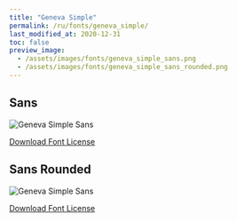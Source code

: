 ```yaml
---
title: "Geneva Simple"
permalink: /ru/fonts/geneva_simple/
last_modified_at: 2020-12-31
toc: false
preview_image:
  - /assets/images/fonts/geneva_simple_sans.png
  - /assets/images/fonts/geneva_simple_sans_rounded.png
---
```

## Sans

![Geneva Simple Sans](/assets/images/fonts/geneva_simple_sans.png)

[Download Font License](https://github.com/inkstitch/inkstitch/tree/main/fonts/geneva_simple/LICENSE)

## Sans Rounded

![Geneva Simple Sans](/assets/images/fonts/geneva_simple_sans_rounded.png)

[Download Font License](https://github.com/inkstitch/inkstitch/tree/main/fonts/geneva_rounded/LICENSE)
